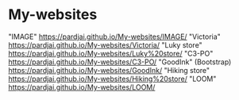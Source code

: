 # My-websites

"IMAGE" https://pardjai.github.io/My-websites/IMAGE/
"Victoria" https://pardjai.github.io/My-websites/Victoria/
"Luky store" https://pardjai.github.io/My-websites/Luky%20store/
"C3-PO" https://pardjai.github.io/My-websites/C3-PO/
"GoodInk" (Bootstrap) https://pardjai.github.io/My-websites/GoodInk/
"Hiking store" https://pardjai.github.io/My-websites/Hiking%20store/
"LOOM" https://pardjai.github.io/My-websites/LOOM/
